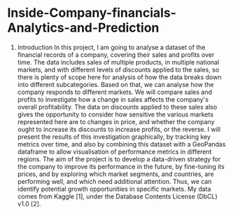 # Inside-Company-financials-Analytics-and-Prediction
1. Introduction 
In this project, I am going to analyse a dataset of the financial records of a company, covering their sales and profits over time. The data includes sales of multiple products, in multiple national markets, and with different levels of discounts applied to the sales, so there is plenty of scope here for analysis of how the data breaks down into different subcategories. Based on that, we can analyse how the company responds to different markets. We will compare sales and profits to investigate how a change in sales affects the company's overall profitability. The data on discounts applied to these sales also gives the opportunity to consider how sensitive the various markets represented here are to changes in price, and whether the company ought to increase its discounts to increase profits, or the reverse.
I will present the results of this investigation graphically, by tracking key metrics over time, and also by combining this dataset with a GeoPandas dataframe to allow visualisation of performance metrics in different regions.
The aim of the project is to develop a data-driven strategy for the company to improve its performance in the future, by fine-tuning its prices, and by exploring which market segments, and countries, are performing well, and which need additional attention. Thus, we can identify potential growth opportunities in specific markets.
My data comes from Kaggle [1], under the Database Contents License (DbCL) v1.0 [2].
